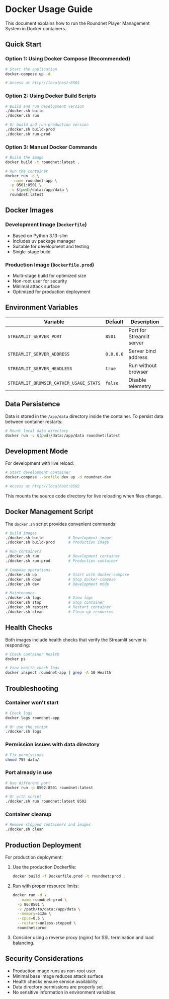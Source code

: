# Docker Usage Guide

This document explains how to run the Roundnet Player Management System in Docker containers.

## Quick Start

### Option 1: Using Docker Compose (Recommended)

```bash
# Start the application
docker-compose up -d

# Access at http://localhost:8501
```

### Option 2: Using Docker Build Scripts

```bash
# Build and run development version
./docker.sh build
./docker.sh run

# Or build and run production version
./docker.sh build-prod
./docker.sh run-prod
```

### Option 3: Manual Docker Commands

```bash
# Build the image
docker build -t roundnet:latest .

# Run the container
docker run -d \
  --name roundnet-app \
  -p 8501:8501 \
  -v $(pwd)/data:/app/data \
  roundnet:latest
```

## Docker Images

### Development Image (`Dockerfile`)
- Based on Python 3.13-slim
- Includes uv package manager
- Suitable for development and testing
- Single-stage build

### Production Image (`Dockerfile.prod`)
- Multi-stage build for optimized size
- Non-root user for security
- Minimal attack surface
- Optimized for production deployment

## Environment Variables

| Variable                               | Default   | Description               |
| -------------------------------------- | --------- | ------------------------- |
| `STREAMLIT_SERVER_PORT`                | `8501`    | Port for Streamlit server |
| `STREAMLIT_SERVER_ADDRESS`             | `0.0.0.0` | Server bind address       |
| `STREAMLIT_SERVER_HEADLESS`            | `true`    | Run without browser       |
| `STREAMLIT_BROWSER_GATHER_USAGE_STATS` | `false`   | Disable telemetry         |

## Data Persistence

Data is stored in the `/app/data` directory inside the container. To persist data between container restarts:

```bash
# Mount local data directory
docker run -v $(pwd)/data:/app/data roundnet:latest
```

## Development Mode

For development with live reload:

```bash
# Start development container
docker-compose --profile dev up -d roundnet-dev

# Access at http://localhost:8502
```

This mounts the source code directory for live reloading when files change.

## Docker Management Script

The `docker.sh` script provides convenient commands:

```bash
# Build images
./docker.sh build           # Development image
./docker.sh build-prod      # Production image

# Run containers
./docker.sh run             # Development container
./docker.sh run-prod        # Production container

# Compose operations
./docker.sh up              # Start with docker-compose
./docker.sh down            # Stop docker-compose
./docker.sh dev             # Development mode

# Maintenance
./docker.sh logs            # View logs
./docker.sh stop            # Stop container
./docker.sh restart         # Restart container
./docker.sh clean           # Clean up resources
```

## Health Checks

Both images include health checks that verify the Streamlit server is responding:

```bash
# Check container health
docker ps

# View health check logs
docker inspect roundnet-app | grep -A 10 Health
```

## Troubleshooting

### Container won't start
```bash
# Check logs
docker logs roundnet-app

# Or use the script
./docker.sh logs
```

### Permission issues with data directory
```bash
# Fix permissions
chmod 755 data/
```

### Port already in use
```bash
# Use different port
docker run -p 8502:8501 roundnet:latest

# Or with script
./docker.sh run roundnet:latest 8502
```

### Container cleanup
```bash
# Remove stopped containers and images
./docker.sh clean
```

## Production Deployment

For production deployment:

1. Use the production Dockerfile:
   ```bash
   docker build -f Dockerfile.prod -t roundnet:prod .
   ```

2. Run with proper resource limits:
   ```bash
   docker run -d \
     --name roundnet-prod \
     -p 80:8501 \
     -v /path/to/data:/app/data \
     --memory=512m \
     --cpus=0.5 \
     --restart=unless-stopped \
     roundnet:prod
   ```

3. Consider using a reverse proxy (nginx) for SSL termination and load balancing.

## Security Considerations

- Production image runs as non-root user
- Minimal base image reduces attack surface
- Health checks ensure service availability
- Data directory permissions are properly set
- No sensitive information in environment variables
